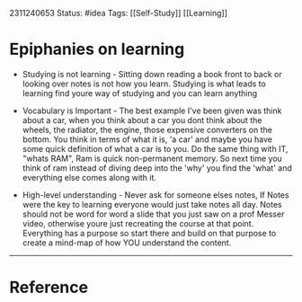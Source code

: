 2311240653
	Status: #idea 
		Tags:  [[Self-Study]] [[Learning]]

# Epiphanies on learning

- Studying is not learning - Sitting down reading a book front to back or looking over notes is not how you learn. Studying is what leads to learning find youre way of studying and you can learn anything
    
- Vocabulary is Important - The best example I've been given was think about a car, when you think about a car you dont think about the wheels, the radiator, the engine, those expensive converters on the bottom. You think in terms of what it is, 'a car' and maybe you have some quick definition of what a car is to you. Do the same thing with IT, "whats RAM", Ram is quick non-permanent memory. So next time you think of ram instead of diving deep into the 'why' you find the 'what' and everything else comes along with it.
    
- High-level understanding - Never ask for someone elses notes, If Notes were the key to learning everyone would just take notes all day. Notes should not be word for word a slide that you just saw on a prof Messer video, otherwise youre just recreating the course at that point. Everything has a purpose so start there and build on that purpose to create a mind-map of how YOU understand the content.
---
# Reference